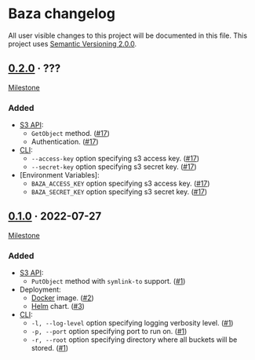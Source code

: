 Baza changelog
==============

All user visible changes to this project will be documented in this file. This project uses [Semantic Versioning 2.0.0].


## [0.2.0] · ???
[0.2.0]: /../../tree/v0.2.0

[Milestone](/../../milestone/1)

### Added

- [S3 API]:
    - `GetObject` method. ([#17])
    - Authentication. ([#17])
- [CLI]:
    - `--access-key` option specifying s3 access key. ([#17])
    - `--secret-key` option specifying s3 secret key. ([#17]) 
- [Environment Variables]:
    - `BAZA_ACCESS_KEY` option specifying s3 access key. ([#17])
    - `BAZA_SECRET_KEY` option specifying s3 secret key. ([#17]) 


## [0.1.0] · 2022-07-27
[0.1.0]: /../../tree/v0.1.0

[Milestone](/../../milestone/1)

### Added

- [S3 API]:
    - `PutObject` method with `symlink-to` support. ([#1])
- Deployment:
    - [Docker] image. ([#2]) 
    - [Helm] chart. ([#3])
- [CLI]:
    - `-l, --log-level` option specifying logging verbosity level. ([#1])
    - `-p, --port` option specifying port to run on. ([#1]) 
    - `-r, --root` option specifying directory where all buckets will be stored. ([#1]) 

[#1]: /../../pull/1
[#2]: /../../pull/2
[#3]: /../../pull/3
[#17]: /../../pull/17




[CLI]: https://en.wikipedia.org/wiki/Command-line_interface
[Docker]: https://www.docker.com
[Helm]: https://helm.sh
[S3 API]: https://docs.aws.amazon.com/AmazonS3/latest/API/Type_API_Reference.html
[Semantic Versioning 2.0.0]: https://semver.org
